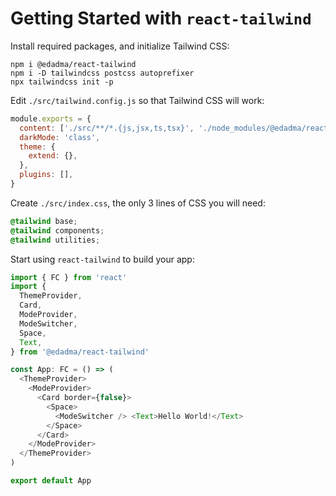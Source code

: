 # Getting Started with `react-tailwind`

Install required packages, and initialize Tailwind CSS:

```shell
npm i @edadma/react-tailwind
npm i -D tailwindcss postcss autoprefixer
npx tailwindcss init -p
```

Edit `./src/tailwind.config.js` so that Tailwind CSS will work:

```javascript
module.exports = {
  content: ['./src/**/*.{js,jsx,ts,tsx}', './node_modules/@edadma/react-tailwind/dist/**/*.js'],
  darkMode: 'class',
  theme: {
    extend: {},
  },
  plugins: [],
}
```

Create `./src/index.css`, the only 3 lines of CSS you will need: 

```css
@tailwind base;
@tailwind components;
@tailwind utilities;
```

Start using `react-tailwind` to build your app:

```typescript jsx
import { FC } from 'react'
import {
  ThemeProvider,
  Card,
  ModeProvider,
  ModeSwitcher,
  Space,
  Text,
} from '@edadma/react-tailwind'

const App: FC = () => (
  <ThemeProvider>
    <ModeProvider>
      <Card border={false}>
        <Space>
          <ModeSwitcher /> <Text>Hello World!</Text>
        </Space>
      </Card>
    </ModeProvider>
  </ThemeProvider>
)

export default App
```
